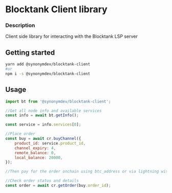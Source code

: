 # Blocktank Client library

### Description
Client side library for interacting with the Blocktank LSP server

## Getting started

```bash
yarn add @synonymdev/blocktank-client
#or
npm i -s @synonymdev/blocktank-client
````

## Usage
```javascript
import bt from '@synonymdev/blocktank-client';
```

```javascript
//Get all node info and available services
const info = await bt.getInfo();

const service = info.services[0];

//Place order
const buy = await cr.buyChannel({
    product_id: service.product_id,
    channel_expiry: 4,
    remote_balance: 0,
    local_balance: 20000,
});

//Then pay for the order onchain using btc_address or via lightning with lnurl

//Check order status and details
const order = await cr.getOrder(buy.order_id);
```

